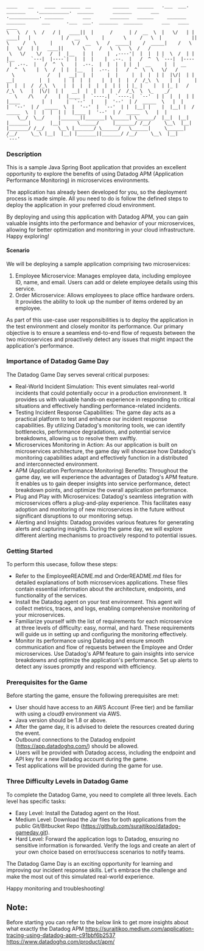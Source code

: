 ```
____    __    ____  _______  __        ______   ______   .___  ___.  _______    .___________.  ______       _______       ___   .___________. _______       ___       _______   ______     _______      _______      ___      .___  ___.  _______  _______       ___   ____    ____ 
\   \  /  \  /   / |   ____||  |      /      | /  __  \  |   \/   | |   ____|   |           | /  __  \     |       \     /   \  |           ||       \     /   \     |       \ /  __  \   /  _____|    /  _____|    /   \     |   \/   | |   ____||       \     /   \  \   \  /   / 
 \   \/    \/   /  |  |__   |  |     |  ,----'|  |  |  | |  \  /  | |  |__      `---|  |----`|  |  |  |    |  .--.  |   /  ^  \ `---|  |----`|  .--.  |   /  ^  \    |  .--.  |  |  |  | |  |  __     |  |  __     /  ^  \    |  \  /  | |  |__   |  .--.  |   /  ^  \  \   \/   /  
  \            /   |   __|  |  |     |  |     |  |  |  | |  |\/|  | |   __|         |  |     |  |  |  |    |  |  |  |  /  /_\  \    |  |     |  |  |  |  /  /_\  \   |  |  |  |  |  |  | |  | |_ |    |  | |_ |   /  /_\  \   |  |\/|  | |   __|  |  |  |  |  /  /_\  \  \_    _/   
   \    /\    /    |  |____ |  `----.|  `----.|  `--'  | |  |  |  | |  |____        |  |     |  `--'  |    |  '--'  | /  _____  \   |  |     |  '--'  | /  _____  \  |  '--'  |  `--'  | |  |__| |    |  |__| |  /  _____  \  |  |  |  | |  |____ |  '--'  | /  _____  \   |  |     
    \__/  \__/     |_______||_______| \______| \______/  |__|  |__| |_______|       |__|      \______/     |_______/ /__/     \__\  |__|     |_______/ /__/     \__\ |_______/ \______/   \______|     \______| /__/     \__\ |__|  |__| |_______||_______/ /__/     \__\  |__|                                                       `---'

```

### Description
This is a sample Java Spring Boot application that provides an excellent opportunity to explore the benefits of using Datadog APM (Application Performance Monitoring) in microservices environments.

The application has already been developed for you, so the deployment process is made simple. All you need to do is follow the defined steps to deploy the application in your preferred cloud environment.

By deploying and using this application with Datadog APM, you can gain valuable insights into the performance and behavior of your microservices, allowing for better optimization and monitoring in your cloud infrastructure. Happy exploring!

#### Scenario

We will be deploying a sample application comprising two microservices:

1. Employee Microservice: Manages employee data, including employee ID, name, and email. Users can add or delete employee details using this service.
2. Order Microservice: Allows employees to place office hardware orders. It provides the ability to look up the number of items ordered by an employee.

As part of this use-case user responsibilities is to deploy the application in the test environment and closely monitor its performance. Our primary objective is to ensure a seamless end-to-end flow of requests between the two microservices and proactively detect any issues that might impact the application's performance.


### Importance of Datadog Game Day

The Datadog Game Day serves several critical purposes:

* Real-World Incident Simulation: This event simulates real-world incidents that could potentially occur in a production environment. It provides us with valuable hands-on experience in responding to critical situations and effectively handling performance-related incidents.
* Testing Incident Response Capabilities: The game day acts as a practical platform to test and enhance our incident response capabilities. By utilizing Datadog's monitoring tools, we can identify bottlenecks, performance degradations, and potential service breakdowns, allowing us to resolve them swiftly.
* Microservices Monitoring in Action: As our application is built on microservices architecture, the game day will showcase how Datadog's monitoring capabilities adapt and effectively function in a distributed and interconnected environment.
* APM (Application Performance Monitoring) Benefits: Throughout the game day, we will experience the advantages of Datadog's APM feature. It enables us to gain deeper insights into service performance, detect breakdown points, and optimize the overall application performance.
* Plug and Play with Microservices: Datadog's seamless integration with microservices offers a plug-and-play experience. This facilitates easy adoption and monitoring of new microservices in the future without significant disruptions to our monitoring setup.
* Alerting and Insights: Datadog provides various features for generating alerts and capturing insights. During the game day, we will explore different alerting mechanisms to proactively respond to potential issues.


### Getting Started


To perform this usecase, follow these steps:

* Refer to the EmployeeREADME.md and OrderREADME.md files for detailed explanations of both microservices applications. These files contain essential information about the architecture, endpoints, and functionality of the services.
* Install the Datadog agent on your test environment. This agent will collect metrics, traces, and logs, enabling comprehensive monitoring of your microservices.
* Familiarize yourself with the list of requirements for each microservice at three levels of difficulty: easy, normal, and hard. These requirements will guide us in setting up and configuring the monitoring effectively.
* Monitor its performance using Datadog and ensure smooth communication and flow of requests between the Employee and Order microservices.
Use Datadog's APM feature to gain insights into service breakdowns and optimize the application's performance. Set up alerts to detect any issues promptly and respond with efficiency.


### Prerequisites for the Game

Before starting the game, ensure the following prerequisites are met:

* User should have access to an AWS Account (Free tier) and be familiar with using a cloud9 environment via AWS.
* Java version should be 1.8 or above.
* After the game day, it is advised to delete the resources created during the event.
* Outbound connections to the Datadog endpoint (https://app.datadoghq.com/) should be allowed.
* Users will be provided with Datadog access, including the endpoint and API key for a new Datadog account during the game.
* Test applications will be provided during the game for use.


### Three Difficulty Levels in Datadog Game

To complete the Datadog Game, you need to complete all three levels. Each level has specific tasks:

* Easy Level: Install the Datadog agent on the Host.
* Medium Level: Download the Jar files for both applications from the public Git/Bitbucket Repo (https://github.com/surajtikoo/datadog-gameday.git).
* Hard Level: Forward the application logs to Datadog, ensuring no sensitive information is forwarded. Verify the logs and create an alert of your own choice based on error/success scenarios to notify teams.


The Datadog Game Day is an exciting opportunity for learning and improving our incident response skills. Let's embrace the challenge and make the most out of this simulated real-world experience.

Happy monitoring and troubleshooting!

## Note:
Before starting you can refer to the below link to get more insights about what exactly the Datadog APM
https://surajtikoo.medium.com/application-tracing-using-datadog-apm-c91bbf6b2537
https://www.datadoghq.com/product/apm/

